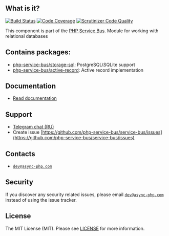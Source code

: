 ## What is it?
[![Build Status](https://travis-ci.org/php-service-bus/module-storage-sql.svg?branch=v3.0)](https://travis-ci.org/php-service-bus/module-storage-sql)
[![Code Coverage](https://scrutinizer-ci.com/g/php-service-bus/module-storage-sql/badges/coverage.png?b=v3.0)](https://scrutinizer-ci.com/g/php-service-bus/module-storage-sql/?branch=v3.0)
[![Scrutinizer Code Quality](https://scrutinizer-ci.com/g/php-service-bus/module-storage-sql/badges/quality-score.png?b=v3.0)](https://scrutinizer-ci.com/g/php-service-bus/module-storage-sql/?branch=v3.0)

This component is part of the [PHP Service Bus](https://github.com/php-service-bus/service-bus). Module for working with relational databases

## Contains packages:
* [php-service-bus/storage-sql](https://github.com/php-service-bus/storage-sql): PostgreSQL\SQLite support
* [php-service-bus/active-record](https://github.com/php-service-bus/active-record): Active record implementation

## Documentation
* [Read documentation](https://github.com/php-service-bus/documentation/blob/master/pages/modules/storage_amp_sql.md)

## Support
* [Telegram chat (RU)](https://t.me/php_service_bus)
* Create issue [https://github.com/php-service-bus/service-bus/issues](https://github.com/php-service-bus/service-bus/issues)

## Contacts
* [`dev@async-php.com`](mailto:dev@async-php.com)

## Security

If you discover any security related issues, please email [`dev@async-php.com`](mailto:dev@async-php.com) instead of using the issue tracker.

## License

The MIT License (MIT). Please see [LICENSE](LICENSE) for more information.
